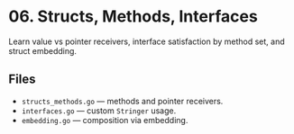 # 06. Structs, Methods, Interfaces

Learn value vs pointer receivers, interface satisfaction by method set, and struct embedding.

## Files
- `structs_methods.go` — methods and pointer receivers.
- `interfaces.go` — custom `Stringer` usage.
- `embedding.go` — composition via embedding.
